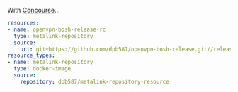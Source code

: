 With [Concourse](https://concourse-ci.org/pipelines.html)...

```yaml
resources:
- name: openvpn-bosh-release-rc
  type: metalink-repository
  source:
    uri: git+https://github.com/dpb587/openvpn-bosh-release.git//release/rc#artifacts
resource_types:
- name: metalink-repository
  type: docker-image
  source:
    repository: dpb587/metalink-repository-resource
```
